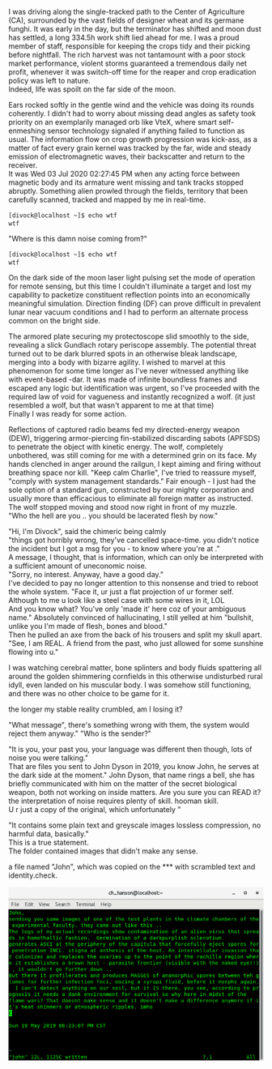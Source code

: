 I was driving along the single-tracked path to the Center of Agriculture (CA), surrounded by the vast fields of designer wheat and its germane funghi. It was early in the day, but the terminator has shifted and moon dust has settled, a long 334.5h work shift lied ahead for me. I was a proud member of staff, responsible for keeping the crops tidy and their picking before nightfall. 
The rich harvest was not tantamount with a poor stock market performance, violent storms guaranteed a tremendous daily net profit, whenever it was switch-off time for the reaper and crop eradication policy was left to nature.<br> 
Indeed, life was spoilt on the far side of the moon.

Ears rocked softly in the gentle wind and the vehicle was doing its rounds coherently. I didn't had to worry about missing dead angles as safety took priority on an exemplarily managed orb like VteX, where smart self-enmeshing sensor technology signaled if anything failed to function as usual. The information flow on crop growth progression was kick-ass, as a matter of fact every grain kernel was tracked by the far, wide and steady emission of electromagnetic waves, their backscatter and return to the receiver.<br>
It was Wed 03 Jul 2020 02:27:45 PM when any acting force between magnetic body and its armature went missing and tank tracks stopped abruptly. Something alien prowled through the fields,
territory that been carefully scanned, tracked and mapped by me in real-time.
```
[divock@localhost ~]$ echo wtf
wtf
```
"Where is this damn noise coming from?"<br>
```
[divock@localhost ~]$ echo wtf
wtf
```
On the dark side of the moon laser light pulsing set the mode of operation for remote sensing, but this time I couldn't illuminate a target and lost my capability to packetize constituent reflection points into an economically meaningful simulation. Direction finding (DF) can prove difficult in prevalent lunar near vacuum conditions and I had to perform an alternate process common on the bright side.

The armored plate securing my protectoscope slid smoothly to the side, revealing a slick Gundlach rotary periscope assembly.
The potential threat turned out to be dark blurred spots in an otherwise bleak landscape, merging into a body with bizarre agility. I wished to marvel at this phenomenon for some time longer as I've never witnessed anything like with event-based -dar.
It was made of infinite boundless frames and escaped any logic but identification was urgent, so I've proceeded with the required law of void for vagueness and instantly recognized a wolf.
(it just resembled a wolf, but that wasn't apparent to me at that time)<br>
Finally I was ready for some action.

Reflections of captured radio beams fed my directed-energy weapon (DEW), triggering armor-piercing fin-stabilized discarding sabots (APFSDS) to penetrate the object with kinetic energy. The wolf, completely unbothered, was still coming for me with a determined grin on its face. My hands clenched in anger around the railgun, I kept aiming and firing without breathing space nor kill.
"Keep calm Charlie", I've tried to reassure myself, "comply with system management standards." Fair enough - I just had the sole option of a standard gun, constructed by our mighty corporation and usually more than efficacious to eliminate all foreign matter as instructed. The wolf stopped moving and stood now right in front of my muzzle.<br>
"Who the hell are you .. you should be lacerated flesh by now."

"Hi, I'm Divock", said the chimeric being calmly<br>
"things got horribly wrong, they've cancelled space-time. you didn't notice the incident but I got a msg for you - to know where you're at ."<br> 
A message, I thought, that is information, which can only be interpreted with a sufficient amount of uneconomic noise.<br> 
"Sorry, no interest. Anyway, have a good day."<br>
I've decided to pay no longer attention to this nonsense and tried to reboot the whole system.
"Face it, ur just a flat projection of ur former self. Although to me u look like a steel case with some wires in it, LOL<br>
And you know what? You've only 'made it' here coz of your ambiguous name." Absolutely convinced of hallucinating, I still yelled at him "bullshit, unlike you I'm made of flesh, bones and blood."<br>
Then he pulled an axe from the back of his trousers and split my skull apart.<br>
"See, I am REAL. A friend from the past, who just allowed for some sunshine flowing into u."

I was watching cerebral matter, bone splinters and body fluids spattering 
all around the golden shimmering cornfields in this otherwise undisturbed rural idyll, even landed on his muscular body.
I was somehow still functioning, and there was no other choice to be game for it.

the longer 
my stable reality crumbled, 
am I losing it?

"What message", there's something wrong with them, the system would reject them anyway."
"Who is the sender?" 

"It is you, your past you, your language was different then though, lots of noise you were talking."<br>
That are files you sent to John Dyson in 2019, you know John, he serves at the dark side at the moment." 
John Dyson, that name rings a bell, she has briefly communicated with him on the matter of the secret biological weapon, both not working on inside matters.
Are you sure you can READ it? the interpretation of noise requires plenty of skill. hooman skill.<br>
 U r just a copy of the original, which unfortunately "<br>


 "It contains some plain text and  greyscale images lossless compression, no harmful data, basically."<br>
This is a true statement.<br>
The folder contained images that didn't make any sense. 

a file named "John", which was copied on the ***
with scrambled text
and identity.check.

![](https://github.com/the-vtex-files/the-vtex-files.github.io/blob/master/images/letter.gif)
